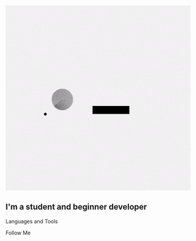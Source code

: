 [![Header](https://github.com/duxa2089/duxa2089/blob/master/assets/duxa2089.gif)](https://vk.com/id147538145)

## I'm a student and beginner developer

Languages and Tools

Follow Me
